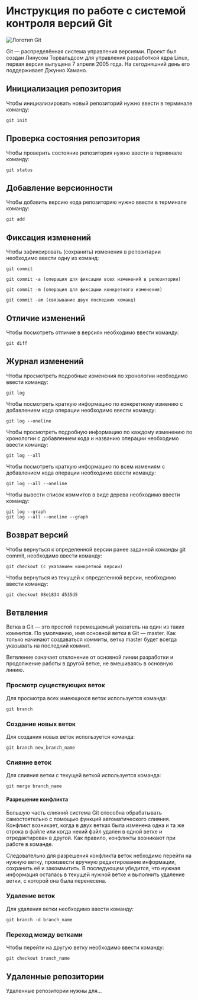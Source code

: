 #  **Инструкция по работе с системой контроля версий Git**

![Логотип Git](Git.JPG)

Git — распределённая система управления версиями. Проект был создан Линусом Торвальдсом для управления разработкой ядра Linux, первая версия выпущена 7 апреля 2005 года. На сегодняшний день его поддерживает Джунио Хамано.

## Инициализация репозитория

Чтобы инициализировать новый репозиторий нужно ввести в терминале команду:

    git init

## Проверка состояния репозитория

Чтобы проверить состояние репозитория нужно ввести в терминале команду:

    git status

## Добавление версионности

Чтобы добавить версию кода репозиторию нужно ввести в терминале команду:

    git add

## Фиксация изменений

Чтобы зафиксировать (сохранить) изменения в репозитарии необходимо ввести одну из команд:

    git commit

    git commit -a (операция для фиксации всех изменений в репозитории)

    git commit -m (операция для фиксации конкретного изменения)

    git commit -am (связывание двух последних команд)

## Отличие изменений

Чтобы посмотреть отличие в версиях необходимо ввести команду:

    git diff

## Журнал изменений

Чтобы просмотреть подробные изменения по хронологии необходимо ввести команду:

    git log

Чтобы посмотреть краткую информацию по конкретному измению с добавлением кода операции необходимо ввести команду:

    git log --oneline

Чтобы просмотреть подробную информацию по каждому изменению по хронологии с добавлением кода и названию операции необходимо ввести команду:

    git log --all

Чтобы посмотреть краткую информацию по всем измениям с добавлением кода операции необходимо ввести команду:

    git log --all --oneline

Чтобы вывести список коммитов в виде дерева необходимо ввести команду:

    git log --graph
    git log --all --oneline --graph

## Возврат версий

Чтобы вернуться к определенной версии ранее заданной команды git commit, необходимо ввести команду:

    git checkout (с указанием конкретной версии)

Чтобы вернуться из текущей к определенной версии, необходимо ввести команду:

    git checkout 08e1834 d535d5

## Ветвления

Ветка в Git — это простой перемещаемый указатель на один из таких коммитов. По умолчанию, имя основной ветки в Git — master. Как только начинают создаваться коммиты, ветка master будет всегда указывать на последний коммит.

Ветвление означает отклонение от основной линии разработки и продолжение работы в другой ветке, не вмешиваясь в основную линию.

### Просмотр существующих веток

Для просмотра всех имеющихся веток используется команда:

    git branch

### Создание новых веток

Для создания новых веток используется команда:

    git branch new_branch_name

### Слияние веток

Для слияния ветки с текущей веткой используется команда:

    git merge branch_name

#### Разрешение конфликта

Большую часть слияний система Git способна обрабатывать самостоятельно с помощью функций автоматического слияния. Конфликт возникает, когда в двух ветках была изменена одна и та же строка в файле или когда некий файл удален в одной ветке и отредактирован в другой. Как правило, конфликты возникают при работе в команде.

Следовательно для разрешения конфликта веток небходимо перейти на нужную ветку, произвести вручную редактирование информации, сохранить её и закоммитить. В последующем убедится, что нужная информация осталась в текущей нужной ветке и выполнить удаление ветки, с которой она была перенесена.

### Удаление веток

Для удаления ветки необходимо ввести команду:

    git branch -d branch_name 

### Переход между ветками

Чтобы перейти на другую ветку необходимо ввести команду:

    git checkout branch_name

## Удаленные репозитории

Удаленные репозитории нужны для...
